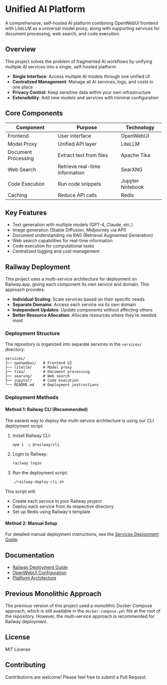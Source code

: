 # Unified AI Platform

A comprehensive, self-hosted AI platform combining OpenWebUI frontend with LiteLLM as a universal model proxy, along with supporting services for document processing, web search, and code execution.

## Overview

This project solves the problem of fragmented AI workflows by unifying multiple AI services into a single, self-hosted platform:

- **Single Interface**: Access multiple AI models through one unified UI
- **Centralized Management**: Manage all AI services, logs, and costs in one place
- **Privacy Control**: Keep sensitive data within your own infrastructure 
- **Extensibility**: Add new models and services with minimal configuration

## Core Components

| Component | Purpose | Technology |
|-----------|---------|------------|
| Frontend | User interface | OpenWebUI |
| Model Proxy | Unified API layer | LiteLLM |
| Document Processing | Extract text from files | Apache Tika |
| Web Search | Retrieve real-time information | SearXNG |
| Code Execution | Run code snippets | Jupyter Notebook |
| Caching | Reduce API calls | Redis |

## Key Features

- Text generation with multiple models (GPT-4, Claude, etc.)
- Image generation (Stable Diffusion, Midjourney via API)
- Document understanding via RAG (Retrieval Augmented Generation)
- Web search capabilities for real-time information
- Code execution for computational tasks
- Centralized logging and cost management

## Railway Deployment

This project uses a multi-service architecture for deployment on Railway.app, giving each component its own service and domain. This approach provides:

- **Individual Scaling**: Scale services based on their specific needs
- **Separate Domains**: Access each service via its own domain
- **Independent Updates**: Update components without affecting others
- **Better Resource Allocation**: Allocate resources where they're needed most

### Deployment Structure

The repository is organized into separate services in the `services/` directory:

```
services/
├── openwebui/   # Frontend UI
├── litellm/     # Model proxy
├── tika/        # Document processing
├── searxng/     # Web search
├── jupyter/     # Code execution
└── README.md    # Deployment instructions
```

### Deployment Methods

#### Method 1: Railway CLI (Recommended)

The easiest way to deploy the multi-service architecture is using our CLI deployment script:

1. Install Railway CLI:
   ```bash
   npm i -g @railway/cli
   ```

2. Login to Railway:
   ```bash
   railway login
   ```

3. Run the deployment script:
   ```bash
   ./railway-deploy-cli.sh
   ```

This script will:
- Create each service in your Railway project
- Deploy each service from its respective directory
- Set up Redis using Railway's template

#### Method 2: Manual Setup

For detailed manual deployment instructions, see the [Services Deployment Guide](services/README.md).

## Documentation

- [Railway Deployment Guide](docs/railway-deployment-guide.md)
- [OpenWebUI Configuration](docs/openwebui-configuration.md)
- [Platform Architecture](docs/unified-platform-architecture.md)

## Previous Monolithic Approach

The previous version of this project used a monolithic Docker Compose approach, which is still available in the `docker-compose.yml` file at the root of the repository. However, the multi-service approach is recommended for Railway deployment.

## License

MIT License

## Contributing

Contributions are welcome! Please feel free to submit a Pull Request. 